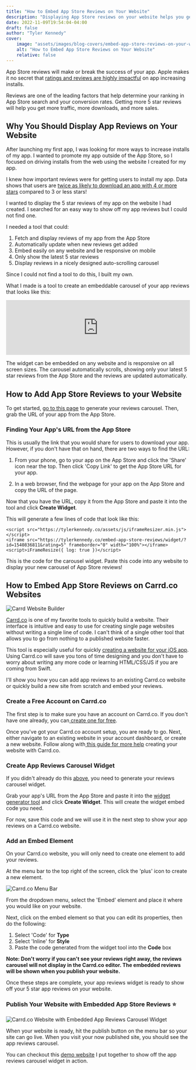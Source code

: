 ```yaml
---
title: "How to Embed App Store Reviews on Your Website"
description: "Displaying App Store reviews on your website helps you get more downloads for your app. Create a reviews carousel widget to display app reviews on your website"
date: 2022-11-09T19:54:04-04:00
draft: false
author: "Tyler Kennedy"
cover:
    image: "assets/images/blog-covers/embed-app-store-reviews-on-your-website.png"
    alt: "How to Embed App Store Reviews on Your Website"
    relative: false 
---
```


App Store reviews will make or break the success of your app. Apple makes it no secret that [ratings and reviews are highly impactful](https://developer.apple.com/app-store/ratings-and-reviews/) on app increasing installs. 

Reviews are one of the leading factors that help determine your ranking in App Store search and your conversion rates. Getting more 5 star reviews will help you get more traffic, more downloads, and more sales.

## Why You Should Display App Reviews on Your Website

After launching my first app, I was looking for more ways to increase installs of my app. I wanted to promote my app outside of the App Store, so I focused on driving installs from the web using the website I created for my app. 

I knew how important reviews were for getting users to install my app. Data shows that users are [twice as likely to download an app with 4 or more stars](https://www.marketingprofs.com/charts/2015/27665/how-influential-are-mobile-app-star-ratings) compared to 3 or less stars!

I wanted to display the 5 star reviews of my app on the website I had created. I searched for an easy way to show off my app reviews but I could not find one.

I needed a tool that could:

1. Fetch and display reviews of my app from the App Store
2. Automatically update when new reviews get added
3. Embed easily on any website and be responsive on mobile
4. Only show the latest 5 star reviews
5. Display reviews in a nicely designed auto-scrolling carousel

Since I could not find a tool to do this, I built my own.

What I made is a tool to create an embeddable carousel of your app reviews that looks like this:

<script src="https://tylerkennedy.co/assets/js/iframeResizer.min.js"></script>
<iframe src="https://tylerkennedy.co/embed-app-store-reviews/widget/?id=1540836811&rating=5" frameborder="0" width="100%"></iframe>
<script>iFrameResize({ log: true })</script>

The widget can be embedded on any website and is responsive on all screen sizes. The carousel automatically scrolls, showing only your latest 5 star reviews from the App Store and the reviews are updated automatically. 

## How to Add App Store Reviews to your Website

To get started, [go to this page](/embed-app-store-reviews/) to generate your reviews carousel. Then, grab the URL of your app from the App Store.

### Finding Your App's URL from the App Store

This is usually the link that you would share for users to download your app. However, if you don't have that on hand, there are two ways to find the URL:

1. From your phone, go to your app on the App Store and click the 'Share' icon near the top. Then click 'Copy Link' to get the App Store URL for your app. 

2. In a web browser, find the webpage for your app on the App Store and copy the URL of the page.

Now that you have the URL, copy it from the App Store and paste it into the tool and click **Create Widget**.

This will generate a few lines of code that look like this:

    <script src="https://tylerkennedy.co/assets/js/iframeResizer.min.js"></script>
    <iframe src="https://tylerkennedy.co/embed-app-store-reviews/widget/?id=1540836811&rating=5" frameborder="0" width="100%"></iframe>
    <script>iFrameResize({ log: true })</script>

This is the code for the carousel widget. Paste this code into any website to display your new carousel of App Store reviews!

## How to Embed App Store Reviews on Carrd.co Websites

![Carrd Website Builder](/assets/images/blog-covers/carrd.png#center "Carrd Website Builder")

[Carrd.co](https://try.carrd.co/1zf1rsmd) is one of my favorite tools to quickly build a website. Their interface is intuitive and easy to use for creating single page websites without writing a single line of code. I can't think of a single other tool that allows you to go from nothing to a published website faster.

This tool is especially useful for quickly [creating a website for your iOS app](/blog/how-to-build-a-website-for-your-ios-app-with-carrd/). Using Carrd.co will save you tons of time designing and you don't have to worry about writing any more code or learning HTML/CSS/JS if you are coming from Swift. 

I'll show you how you can add app reviews to an existing Carrd.co website or quickly build a new site from scratch and embed your reviews.

### Create a Free Account on Carrd.co

The first step is to make sure you have an account on Carrd.co. If you don't have one already, you can[ create one for free](https://try.carrd.co/1zf1rsmd).

Once you've got your Carrd.co account setup, you are ready to go. Next, either navigate to an existing website in your account dashboard, or create a new website. Follow along with[ this guide for more help](/blog/how-to-build-a-website-for-your-ios-app-with-carrd/) creating your website with Carrd.co.

### Create App Reviews Carousel Widget

If you didn't already do this [above](/blog/how-to-embed-app-store-reviews-on-your-website/#how-to-add-app-store-reviews-to-your-website), you need to generate your reviews carousel widget.

Grab your app's URL from the App Store and paste it into the [widget generator tool](/embed-app-store-reviews/) and click **Create Widget**. This will create the widget embed code you need.

For now, save this code and we will use it in the next step to show your app reviews on a Carrd.co website.

### Add an Embed Element

On your Carrd.co website, you will only need to create one element to add your reviews. 

At the menu bar to the top right of the screen, click the 'plus' icon to create a new element. 

![Carrd.co Menu Bar](/assets/images/carrd-menu-bar.jpg#center "Carrd.co Menu Bar")

From the dropdown menu, select the 'Embed' element and place it where you would like on your website.

Next, click on the embed element so that you can edit its properties, then do the following:

1. Select 'Code' for **Type**
2. Select 'Inline' for **Style**
3. Paste the code generated from the widget tool into the **Code** box

**Note: Don't worry if you can't see your reviews right away, the reviews carousel will not display in the Carrd.co editor. The embedded reviews will be shown when you publish your website.**

Once these steps are complete, your app reviews widget is ready to show off your 5 star app reviews on your website.

### Publish Your Website with Embedded App Store Reviews ⭐️

![Carrd.co Website with Embedded App Reviews Carousel Widget](/assets/images/embed-app-store-reviews-carousel-on-carrd-website.png#center "Carrd.co Website with Embedded App Reviews Carousel Widget")

When your website is ready, hit the publish button on the menu bar so your site can go live. When you visit your now published site, you should see the app reviews carousel. 

You can checkout this [demo website](https://app-reviews-carousel.carrd.co) I put together to show off the app reviews carousel widget in action.